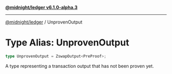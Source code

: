 [**@midnight/ledger v6.1.0-alpha.3**](../README.md)

***

[@midnight/ledger](../globals.md) / UnprovenOutput

# Type Alias: UnprovenOutput

```ts
type UnprovenOutput = ZswapOutput<PreProof>;
```

A type representing a transaction output that has not been proven yet.
